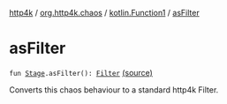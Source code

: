 [http4k](../../index.md) / [org.http4k.chaos](../index.md) / [kotlin.Function1](index.md) / [asFilter](./as-filter.md)

# asFilter

`fun `[`Stage`](../-stage.md)`.asFilter(): `[`Filter`](../../org.http4k.core/-filter/index.md) [(source)](https://github.com/http4k/http4k/blob/master/http4k-testing-chaos/src/main/kotlin/org/http4k/chaos/ChaosStages.kt#L49)

Converts this chaos behaviour to a standard http4k Filter.

